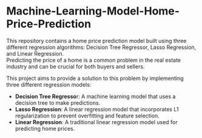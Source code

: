 # Machine-Learning-Model-Home-Price-Prediction

This repository contains a home price prediction model built using three different regression algorithms: Decision Tree Regressor, Lasso Regression, and Linear Regression. <br />
Predicting the price of a home is a common problem in the real estate industry and can be crucial for both buyers and sellers. 

This project aims to provide a solution to this problem by implementing three different regression models:

- **Decision Tree Regresso**r: A machine learning model that uses a decision tree to make predictions.  
- **Lasso Regression**: A linear regression model that incorporates L1 regularization to prevent overfitting and feature selection.  
- **Linear Regression**: A traditional linear regression model used for predicting home prices.  
